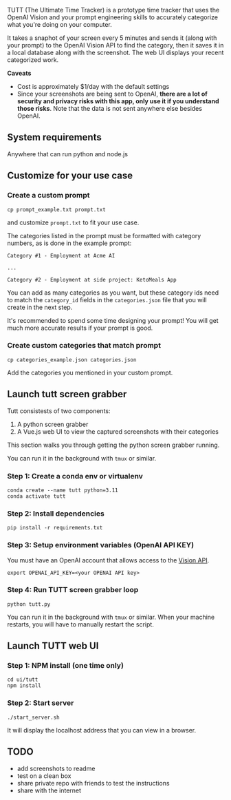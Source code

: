 TUTT (The Ultimate Time Tracker) is a prototype time tracker that uses the OpenAI Vision and your prompt engineering skills to accurately categorize what you're doing on your computer.

It takes a snaphot of your screen every 5 minutes and sends it (along with your prompt) to the OpenAI Vision API to find the category, then it saves it in a local database along with the screenshot.  The web UI displays your recent categorized work.

<screenshots>

**Caveats**

* Cost is approximately $1/day with the default settings
* Since your screenshots are being sent to OpenAI, **there are a lot of security and privacy risks with this app, only use it if you understand those risks**.  Note that the data is not sent anywhere else besides OpenAI.

## System requirements 

Anywhere that can run python and node.js

## Customize for your use case

### Create a custom prompt

```
cp prompt_example.txt prompt.txt
```

and customize `prompt.txt` to fit your use case.  

The categories listed in the prompt must be formatted with category numbers, as is done in the example prompt:

```
Category #1 - Employment at Acme AI

... 

Category #2 - Employment at side project: KetoMeals App 
```

You can add as many categories as you want, but these category ids need to match the `category_id` fields in the `categories.json` file that you will create in the next step.

It's recommended to spend some time designing your prompt!  You will get much more accurate results if your prompt is good.

### Create custom categories that match prompt

```
cp categories_example.json categories.json
```

Add the categories you mentioned in your custom prompt.

## Launch tutt screen grabber

Tutt consistests of two components:

1. A python screen grabber
2. A Vue.js web UI to view the captured screenshots with their categories

This section walks you through getting the python screen grabber running.

You can run it in the background with `tmux` or similar.

### Step 1: Create a conda env or virtualenv

```
conda create --name tutt python=3.11
conda activate tutt
```

### Step 2: Install dependencies

```
pip install -r requirements.txt
```

### Step 3: Setup environment variables (OpenAI API KEY)

You must have an OpenAI account that allows access to the [Vision API](https://platform.openai.com/docs/guides/vision).

```
export OPENAI_API_KEY=<your OPENAI API key>
```

### Step 4: Run TUTT screen grabber loop

```
python tutt.py
```

You can run it in the background with `tmux` or similar.  When your machine restarts, you will have to manually restart the script.


## Launch TUTT web UI

### Step 1: NPM install (one time only)

```
cd ui/tutt
npm install
```

### Step 2: Start server

```
./start_server.sh
```

It will display the localhost address that you can view in a browser.

## TODO

- add screenshots to readme
- test on a clean box
- share private repo with friends to test the instructions
- share with the internet
